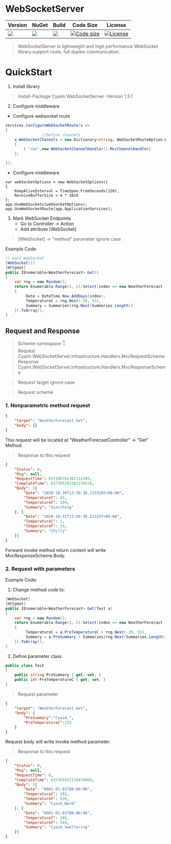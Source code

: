 # WebSocketServer
| Version | NuGet | Build | Code Size | License |
|--|--|--|--|--|
[![](https://img.shields.io/badge/.NET%20Standard-2.1-violet.svg)](https://www.nuget.org/packages/Cyaim.WebSocketServer)|[![](https://img.shields.io/nuget/v/Cyaim.WebSocketServer.svg)](https://www.nuget.org/packages/Cyaim.WebSocketServer)|[![](https://github.com/Cyaim/WebSocketServer/workflows/.NET%20Core/badge.svg)](https://github.com/Cyaim/WebSocketServer)|[![Code size](https://img.shields.io/github/languages/code-size/Cyaim/WebSocketServer?logo=github&logoColor=white)](https://github.com/Cyaim/WebSocketServer)|[![License](https://img.shields.io/github/license/Cyaim/WebSocketServer?logo=open-source-initiative&logoColor=green)](https://github.com/Cyaim/WebSocketServer/blob/master/LICENSE)

> WebSocketServer is lightweight and high performance WebSocket library.support route, full duplex communication.

# QuickStart

1. Install library
> Install-Package Cyaim.WebSocketServer -Version 1.5.1
2. Configure middleware
- Configure websocket route
```C#
services.ConfigureWebSocketRoute(x =>
{
                //Define channels
    x.WebSocketChannels = new Dictionary<string, WebSocketRouteOption.WebSocketChannelHandler>()
    {
        { "/ws",new WebSocketChannelHandler().MvcChannelHandler}
    };

});
```

- Configure middleware
```#
var webSocketOptions = new WebSocketOptions()
{
    KeepAliveInterval = TimeSpan.FromSeconds(120),
    ReceiveBufferSize = 4 * 1024
};
app.UseWebSockets(webSocketOptions);
app.UseWebSocketRoute(app.ApplicationServices);
```

3. Mark WebSocket Endpoints
    - Go to Controller -> Action
    - Add attribute [WebSocket]  
> [WebSocket] -> "method" parameter ignore case
    
Example Code:
```C#
// mark WebSocket 
[WebSocket()]
[HttpGet]
public IEnumerable<WeatherForecast> Get()
{
    var rng = new Random();
    return Enumerable.Range(1, 2).Select(index => new WeatherForecast
    {
         Date = DateTime.Now.AddDays(index),
         TemperatureC = rng.Next(-20, 55),
         Summary = Summaries[rng.Next(Summaries.Length)]
    }).ToArray();
}
```

## Request and Response

> Scheme namespace 👇  
> Request Cyaim.WebSocketServer.Infrastructure.Handlers.MvcRequestScheme  
> Response Cyaim.WebSocketServer.Infrastructure.Handlers.MvcResponseScheme  

> Request target ignore case

> Request scheme  
### 1. Nonparametric method request
```json
{
	"target": "WeatherForecast.Get",
	"body": {}
}
```
This request will be located at "WeatherForecastController" -> "Get" Method.  

> Response to this request  
```json
{
	"Status": 0,
	"Msg": null,
	"RequestTime": 637395762382112345,
	"ComplateTime": 637395762382134526,
	"Body": [{
		"Date": "2020-10-30T13:50:38.2133285+08:00",
		"TemperatureC": 43,
		"TemperatureF": 109,
		"Summary": "Scorching"
	}, {
		"Date": "2020-10-31T13:50:38.213337+08:00",
		"TemperatureC": 1,
		"TemperatureF": 33,
		"Summary": "Chilly"
	}]
}
```
Forward invoke method return content will write MvcResponseScheme.Body.  

### 2. Request with parameters  
Example Code:
1. Change method code to:
```C#
[WebSocket]
[HttpGet]
public IEnumerable<WeatherForecast> Get(Test a)
{
    var rng = new Random();
    return Enumerable.Range(1, 2).Select(index => new WeatherForecast
    {
         TemperatureC = a.PreTemperatureC + rng.Next(-20, 55),
         Summary = a.PreSummary + Summaries[rng.Next(Summaries.Length)]
    }).ToArray();
}
```

2. Define parameter class
```C#
public class Test
{
    public string PreSummary { get; set; }
    public int PreTemperatureC { get; set; }
}
```

> Request parameter  
```json
{
	"target": "WeatherForecast.Get",
	"body": {
	    "PreSummary":"Cyaim_",
	    "PreTemperatureC":233
	}
}
```
Request body will write invoke method parameter.
  
  
> Response to this request  
```json
{
	"Status": 0,
	"Msg": null,
	"RequestTime": 0,
	"ComplateTime": 637395922139434966,
	"Body": [{
		"Date": "0001-01-01T00:00:00",
		"TemperatureC": 282,
		"TemperatureF": 539,
		"Summary": "Cyaim_Warm"
	}, {
		"Date": "0001-01-01T00:00:00",
		"TemperatureC": 285,
		"TemperatureF": 544,
		"Summary": "Cyaim_Sweltering"
	}]
}
```
